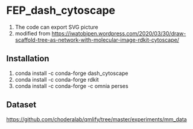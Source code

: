 # FEP_dash_cytoscape
1. The code can export SVG picture
2. modified from https://iwatobipen.wordpress.com/2020/03/30/draw-scaffold-tree-as-network-with-molecular-image-rdkit-cytoscape/

## Installation
1. conda install -c conda-forge dash_cytoscape
2. conda install -c conda-forge rdkit
3. conda install -c conda-forge -c omnia perses

## Dataset
https://github.com/choderalab/qmlify/tree/master/experiments/mm_data
